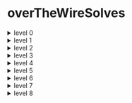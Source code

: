 # overTheWireSolves

<details>
<summary >level 0</summary>


> first of all you need to connect to ssh and this step must be repeated everytime you get the password of the next level

```sh
ssh [username]@bandit.labs.overthewire.org -p 2220
// this will ask you to enter the password
```
once you get there type ```ls``` you will find a file called ```readme```
- type :
```sh
cat readme
```

this will show you the password to the next level 
- now type ```exit``` to exit this machine and connect to the level2 machine
</details>

<details>

<summary>level 1</summary>

> connect to this machine using ssh as mentionned before

once you get there type ```ls``` you will find a file called ```-``` 
if you try to ```cat - ``` this wont work because '-' is a special character that used to indcates flags of a command so if you wanna tell the terminal to give you tha content of that '-' file, type :

```sh
cat ./-
```

</details>

<details>

<summary>level 2</summary>

> connect to this machine using ssh as mentionned before

once you get there type ```ls``` you will find a file called `spaces in this filename`

you cant use `cat spaces in this file name` because it will count all other words after a single space as an argument to that command do you have to use a `\` before a space to skip it 
```sh
cat spaces\ in\ this\ filename
```

</details>

<details>

<summary>level 3</summary>

> connect to this machine using ssh as mentionned before

if you type `ls` you will find a directory called `inhere` type `cd inhere` to go to this directory and type `ls` again you will find nothing here, this doesnt mean that there is nothing, maybe there is a hidde  files, to show em type `ls -a`
then : 
```sh
cat .hidden
```

</details>


<details>

<summary>level 4</summary>

> connect to this machine using ssh as mentionned before

always we follow the same steps so you will find some files in inhere directory that you cant use `cat` to see there cntent, you just have to specify the right path and use the command like this 
```sh
cat ./file01
```
keep doing this for all the files until you find a human readable format, thats the password.

</details>

<details>

<summary>level 5</summary>

> connect to this machine using ssh as mentionned before

inside `inhere` directory you will find a lot of directories that contain a lot of files,
you cant use `cat` to each file until you find tha password, in the subject they gave you a hint, that the file we are looking for is 1033 bytes in size, and human readable...
so we will use the find command and give it the size like this : 

```sh
find . -size 1033c
```
this will print the path of the file and print its content using `cat`

</details>

<details>

<summary>level 6</summary>

> connect to this machine using ssh as mentionned before

here you they put the password file somewhere in the machine so you have to search in `/`. lets use our find command and give it the arguments given to us, size...
```sh
find / -group bandit6 -user bandit7 -size 33c -type f
```
this gives us a lot of files and also an error msg that says `permession denied`

so we will use this instead 

```sh
find / -group bandit6 -user bandit7 -size 33c -type f 2>/dev/null
```
`2>/dev/null` This part redirects error messages (stream 2, which is the standard error) to `/dev/null`, essentially suppressing error output. This is useful to hide any permission-denied errors or other potential issues during the search.

</details>


<details>

<summary>level 7</summary>

> connect to this machine using ssh as mentionned before

after finding a file called `data.txt` we are looking for a password that is written next to the word 'millionth', here is the command

```sh
cat data.txt | grep "millionth"
```

this will take the content of `data.txt` and outputs only the line that contains that word

</details>

<details>

<summary>level 8</summary>

> connect to this machine using ssh as mentionned before

we are looking for the password that is stored in the file `data.txt` and it's the only line of text that occurs only once. the command is: 
```sh
sort data.txt | uniq -u
```
this command will sort the `data.txt` file  so the count of uniq will not reset and `-u` flag will print the line that appears one time, count = 1;
</details>